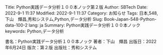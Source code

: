 Title: Python実践データ分析１００本ノック第２版
Author: SBTech
Date: 2022-9-1 11:37
Modified: 2022-9-1 11:37
Category: お知らせ
Tags: 日本,548,下山　輝昌,秀和システム,Python,データ分析
Slug: Book-Japan-548-Python-data-100-2
lang: ja
Summary: Python実践データ分析１００本ノック
keywords: Python,データ分析

書名：Python実践データ分析１００本ノック
著者：下山　輝昌
出版日：2022年6月24日
版次：第２版
出版社：秀和システム
